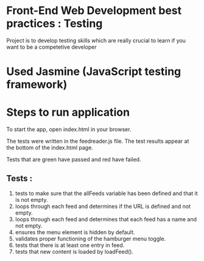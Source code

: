 # Front-End Web Development best practices : Testing

Project is to develop testing skills which are really crucial to learn if you want to be a competetive developer 

# Used Jasmine (JavaScript testing framework)

# Steps to run application

To start the app, open index.html in your browser. 

The tests were written in the feedreader.js file. The test results
appear at the bottom of the index.html page.

Tests that are green have passed and red have failed.

## Tests : 

1. tests to make sure that the allFeeds variable has been defined and that it is not empty.
2. loops through each feed and determines if the URL is defined and not empty.
3. loops through each feed and determines that each feed has a name and not empty.
4. ensures the menu element is hidden by default.
5. validates proper functioning of the hamburger menu toggle.
6. tests that there is at least one entry in feed.
7. tests that new content is loaded by loadFeed().